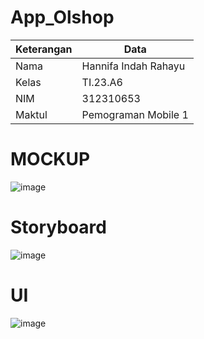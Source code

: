 # App_Olshop

| Keterangan | Data |
| ------ | ----- |
|  Nama  | Hannifa Indah Rahayu  |
|  Kelas  | TI.23.A6  |
|  NIM    | 312310653 |
|  Maktul | Pemograman Mobile 1  |



  # MOCKUP
![image](https://github.com/user-attachments/assets/c6ecd416-e901-4167-b38b-b755a98e2224)


# Storyboard
![image](https://github.com/user-attachments/assets/07a81413-2afa-4974-b1b5-b7c4b8ae7478)


# UI
![image](https://github.com/user-attachments/assets/79458d7c-ca08-448e-8a3d-275626f7a908)



